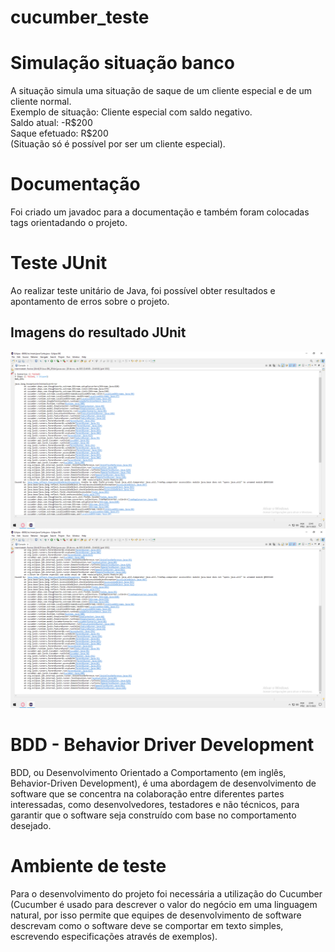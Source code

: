 # cucumber_teste
<h1>Simulação situação banco</h1>
<p>A situação simula uma situação de saque de um cliente especial e de um cliente normal.<br>
Exemplo de situação: Cliente especial com saldo negativo.<br>
                     Saldo atual: -R$200 <br>
                     Saque efetuado: R$200 <br>
(Situação só é possível por ser um cliente especial).  
</p>
<h1>Documentação</h1>
<p>Foi criado um javadoc para a documentação e também foram colocadas tags orientadando o projeto.</p>
<h1>Teste JUnit</h1>
<p>Ao realizar teste unitário de Java, foi possível obter resultados e apontamento de erros sobre o projeto.</p>
<h2>Imagens do resultado JUnit</h2>
<img src="result_console_JUnit.png" >
<img src="result_console_JUnit2.png">
<h1>BDD - Behavior Driver Development</h1>
<p>BDD, ou Desenvolvimento Orientado a Comportamento (em inglês, Behavior-Driven Development), é uma abordagem de desenvolvimento de software que se concentra na colaboração entre diferentes partes interessadas, como desenvolvedores, testadores e não técnicos, para garantir que o software seja construído com base no comportamento desejado.</p>
<h1>Ambiente de teste</h1>
<p>Para o desenvolvimento do projeto foi necessária a utilização do Cucumber (Cucumber é usado para descrever o valor do negócio em uma linguagem natural, por isso permite que equipes de desenvolvimento de software descrevam como o software deve se comportar em texto simples, escrevendo especificações através de exemplos).</p>
